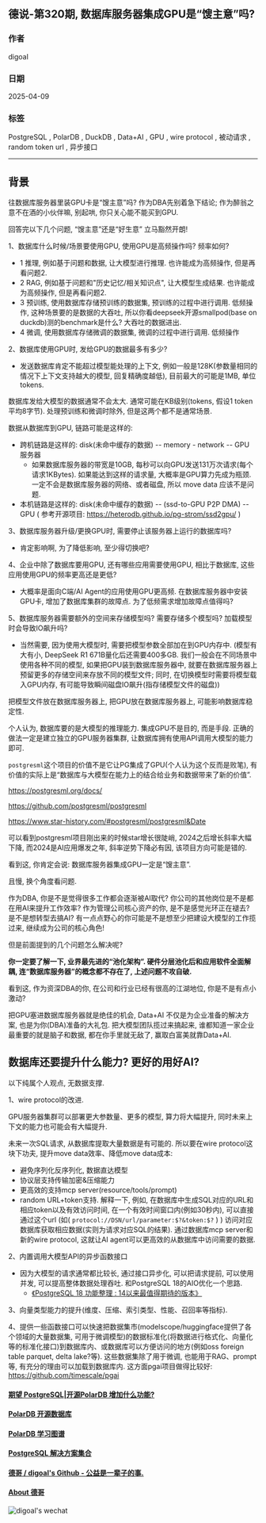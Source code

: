 ## 德说-第320期, 数据库服务器集成GPU是“馊主意”吗?  
  
### 作者  
digoal  
  
### 日期  
2025-04-09  
  
### 标签  
PostgreSQL , PolarDB , DuckDB , Data+AI , GPU , wire protocol , 被动请求 , random token url , 异步接口  
  
----  
  
## 背景  
往数据库服务器里装GPU卡是“馊主意”吗? 作为DBA先别着急下结论; 作为醉翁之意不在酒的小伙伴嘛, 别起哄, 你只关心能不能买到GPU.  
  
回答完以下几个问题, “馊主意”还是“好生意” 立马豁然开朗!  
  
1、数据库什么时候/场景要使用GPU, 使用GPU是高频操作吗? 频率如何?  
- 1 推理, 例如基于问题和数据, 让大模型进行推理. 也许能成为高频操作, 但是再看问题2.  
- 2 RAG, 例如基于问题和"历史记忆/相关知识点", 让大模型生成结果. 也许能成为高频操作, 但是再看问题2.  
- 3 预训练, 使用数据库存储预训练的数据集, 预训练的过程中进行调用. 低频操作, 这种场景要的是数据的大吞吐, 所以你看deepseek开源smallpod(base on duckdb)测的benchmark是什么? 大吞吐的数据进出.  
- 4 微调, 使用数据库存储微调的数据集, 微调的过程中进行调用. 低频操作  
  
2、数据库使用GPU时, 发给GPU的数据最多有多少?  
- 发送数据库肯定不能超过模型能处理的上下文, 例如一般是128K(参数量相同的情况下上下文支持越大的模型, 回复精确度越低), 目前最大的可能是1MB, 单位tokens.  
  
数据库发给大模型的数据通常不会太大. 通常可能在KB级别(tokens, 假设1 token平均8字节). 处理预训练和微调时除外, 但是这两个都不是通常场景.  
  
数据从数据库到GPU, 链路可能是这样的:  
- 跨机链路是这样的: disk(未命中缓存的数据) -- memory - network -- GPU 服务器  
    - 如果数据库服务器的带宽是10GB, 每秒可以向GPU发送131万次请求(每个请求1KBytes). 如果能达到这样的请求量, 大概率是GPU算力先成为瓶颈. 一定不会是数据库服务器的网络、或者磁盘, 所以 move data 应该不是问题.  
- 本机链路是这样的: disk(未命中缓存的数据) -- (ssd-to-GPU P2P DMA) -- GPU   ( 参考开源项目: https://heterodb.github.io/pg-strom/ssd2gpu/ )  
  
3、数据库服务器升级/更换GPU时, 需要停止该服务器上运行的数据库吗?  
- 肯定影响啊, 为了降低影响, 至少得切换吧?  
  
4、企业中除了数据库要用GPU, 还有哪些应用需要使用GPU, 相比于数据库, 这些应用使用GPU的频率更高还是更低?  
- 大概率是面向C端/AI Agent的应用使用GPU更高频. 在数据库服务器中安装GPU卡, 增加了数据库集群的故障点. 为了低频需求增加故障点值得吗?  
  
5、数据库服务器需要额外的空间来存储模型吗? 需要存储多个模型吗? 加载模型时会导致IO飙升吗?  
- 当然需要, 因为使用大模型时, 需要把模型参数全部加在到GPU内存中. (模型有大有小, DeepSeek R1 671B量化后还需要400多GB. 我们一般会在不同场景中使用各种不同的模型, 如果把GPU装到数据库服务器中, 就要在数据库服务器上预留更多的存储空间来存放不同的模型文件; 同时, 在切换模型时需要将模型载入GPU内存, 有可能导致瞬间磁盘IO飙升(指存储模型文件的磁盘))  
  
把模型文件放在数据库服务器上, 把GPU放在数据库服务器上, 可能影响数据库稳定性.  
  
个人认为, 数据库要的是大模型的推理能力. 集成GPU不是目的, 而是手段. 正确的做法一定是建立独立的GPU服务器集群, 让数据库拥有使用API调用大模型的能力即可.  
  
`postgresml`这个项目的价值不是它让PG集成了GPU(个人认为这个反而是败笔), 有价值的实际上是“数据库与大模型在能力上的结合给业务和数据带来了新的价值”.  
  
https://postgresml.org/docs/  
  
https://github.com/postgresml/postgresml  
  
https://www.star-history.com/#postgresml/postgresml&Date  
  
可以看到postgresml项目刚出来的时候star增长很陡峭, 2024之后增长斜率大幅下降, 而2024是AI应用爆发之年, 斜率逆势下降必有因, 该项目方向可能是错的.  
  
看到这, 你肯定会说: 数据库服务器集成GPU一定是“馊主意”.  
  
且慢, 换个角度看问题.  
  
作为DBA, 你是不是觉得很多工作都会逐渐被AI取代? 你公司的其他岗位是不是都在用AI来提升工作效率? 作为管理公司核心资产的你, 是不是感觉光环正在褪去? 是不是想转型去搞AI? 有一点点野心的你可能是不是想至少把建设大模型的工作揽过来, 继续成为公司的核心角色!  
  
但是前面提到的几个问题怎么解决呢?  
  
<b> 你一定要了解一下, 业界最先进的“池化架构”. 硬件分层池化后和应用软件全面解耦, 连“数据库服务器”的概念都不存在了, 上述问题不攻自破. </b>  
  
看到这, 作为资深DBA的你, 在公司和行业已经有很高的江湖地位, 你是不是有点小激动?  
  
把GPU塞进数据库服务器就是绝佳的机会, Data+AI 不仅是为企业准备的解决方案, 也是为你(DBA)准备的大礼包. 把大模型团队揽过来搞起来, 谁都知道一家企业最重要的就是脑子和数据, 都在你手里就无敌了, 赢取白富美就靠Data+AI.  
  
## 数据库还要提升什么能力? 更好的用好AI?  
以下纯属个人观点, 无数据支撑.  
  
1、wire protocol的改进.  
  
GPU服务器集群可以部署更大参数量、更多的模型, 算力将大幅提升, 同时未来上下文的能力也可能会有大幅提升.  
  
未来一次SQL请求, 从数据库提取大量数据是有可能的. 所以要在wire protocol这块下功夫, 提升move data效率、降低move data成本:  
- 避免序列化反序列化, 数据直达模型  
- 协议层支持传输加密&压缩能力  
- 更高效的支持mcp server(resource/tools/prompt)  
- random URL+token支持. 解释一下, 例如, 在数据库中生成SQL对应的URL和相应token以及有效访问时间, 在一个有效时间窗口内(例如30秒内), 可以直接通过这个url (如( `protocol://DSN/url/parameter:$?&token:$?` ) ) 访问对应数据库获取相应数据(实则为请求对应SQL的结果). 通过数据库mcp server和新的wire protocol, 这就让AI agent可以更高效的从数据库中访问需要的数据.  
  
2、内置调用大模型API的异步函数接口  
- 因为大模型的请求通常都比较长, 通过接口异步化, 可以把请求提前, 可以使用并发, 可以提高整体数据处理吞吐. 和PostgreSQL 18的AIO优化一个思路.  
    - [《PostgreSQL 18 功能整理 : 14以来最值得期待的版本》](../202504/20250407_11.md)  
  
3、向量类型能力的提升(维度、压缩、索引类型、性能、召回率等指标).  
  
4、提供一些函数接口可以快速把数据集市(modelscope/huggingface提供了各个领域的大量数据集, 可用于微调模型)的数据标准化(将数据进行格式化、向量化等的标准化接口)到数据库内、或数据库可以方便访问的地方(例如oss foreign table parquet, delta lake?等). 这些数据集除了用于微调, 也能用于RAG、prompt等, 有充分的理由可以加载到数据库内.  这方面pgai项目做得比较好: https://github.com/timescale/pgai  
  
  
#### [期望 PostgreSQL|开源PolarDB 增加什么功能?](https://github.com/digoal/blog/issues/76 "269ac3d1c492e938c0191101c7238216")  
  
  
#### [PolarDB 开源数据库](https://openpolardb.com/home "57258f76c37864c6e6d23383d05714ea")  
  
  
#### [PolarDB 学习图谱](https://www.aliyun.com/database/openpolardb/activity "8642f60e04ed0c814bf9cb9677976bd4")  
  
  
#### [PostgreSQL 解决方案集合](../201706/20170601_02.md "40cff096e9ed7122c512b35d8561d9c8")  
  
  
#### [德哥 / digoal's Github - 公益是一辈子的事.](https://github.com/digoal/blog/blob/master/README.md "22709685feb7cab07d30f30387f0a9ae")  
  
  
#### [About 德哥](https://github.com/digoal/blog/blob/master/me/readme.md "a37735981e7704886ffd590565582dd0")  
  
  
![digoal's wechat](../pic/digoal_weixin.jpg "f7ad92eeba24523fd47a6e1a0e691b59")  
  
  
